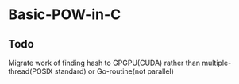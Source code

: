 # Basic-POW-in-C

## Todo

Migrate work of finding hash to GPGPU(CUDA) rather than multiple-thread(POSIX standard) or Go-routine(not parallel)
